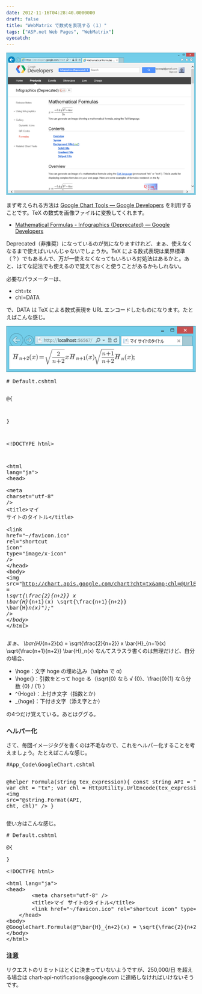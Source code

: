 ```yaml
---
date: 2012-11-16T04:28:40.0000000
draft: false
title: "WebMatrix で数式を表現する（１）"
tags: ["ASP.net Web Pages", "WebMatrix"]
eyecatch: 
---
```

<p><img src="20121116034508.png" alt="f:id:daruyanagi:20121116034508p:plain" title="f:id:daruyanagi:20121116034508p:plain" class="hatena-fotolife"></p><p>まず考えられる方法は <a href="https://developers.google.com/chart/?hl=ja">Google Chart Tools &mdash; Google Developers</a> を利用することです。TeX の数式を画像ファイルに変換してくれます。</p>

<ul>
<li><a href="https://developers.google.com/chart/infographics/docs/formulas">Mathematical Formulas - Infographics (Deprecated) &mdash; Google Developers</a></li>
</ul><p>Deprecated（非推奨）になっているのが気になりますけれど、まぁ、使えなくなるまで使えばいいんじゃないでしょうか。TeX による数式表現は業界標準（？）でもあるんで、万が一使えなくなってもいろいろ対処法はあるかと。あと、はてな記法でも使えるので覚えておくと使うことがあるかもしれない。</p><p>必要なパラメーターは、</p>

<ul>
<li>cht=tx</li>
<li>chl=DATA</li>
</ul><p>で、DATA は TeX による数式表現を URL エンコードしたものになります。たとえばこんな感じ。</p><p><img src="20121116035411.png" alt="f:id:daruyanagi:20121116035411p:plain" title="f:id:daruyanagi:20121116035411p:plain" class="hatena-fotolife"></p>
<pre class="code lang-html" data-lang="html" data-unlink># Default.cshtml

@{

}

<span class="synComment">&lt;!DOCTYPE html&gt;</span>

<span class="synIdentifier">&lt;</span><span class="synStatement">html</span><span class="synIdentifier"> </span><span class="synType">lang</span><span class="synIdentifier">=</span><span class="synConstant">&quot;ja&quot;</span><span class="synIdentifier">&gt;</span>
<span class="synIdentifier">&lt;</span><span class="synStatement">head</span><span class="synIdentifier">&gt;</span>
<span class="synPreProc">        </span><span class="synIdentifier">&lt;</span><span class="synStatement">meta</span><span class="synIdentifier"> </span><span class="synType">charset</span><span class="synIdentifier">=</span><span class="synConstant">&quot;utf-8&quot;</span><span class="synIdentifier"> /&gt;</span>
<span class="synPreProc">        </span><span class="synIdentifier">&lt;</span><span class="synStatement">title</span><span class="synIdentifier">&gt;</span>マイ サイトのタイトル<span class="synIdentifier">&lt;/</span><span class="synStatement">title</span><span class="synIdentifier">&gt;</span>
<span class="synPreProc">        </span><span class="synIdentifier">&lt;</span><span class="synStatement">link</span><span class="synIdentifier"> </span><span class="synType">href</span><span class="synIdentifier">=</span><span class="synConstant">&quot;~/favicon.ico&quot;</span><span class="synIdentifier"> </span><span class="synType">rel</span><span class="synIdentifier">=</span><span class="synConstant">&quot;shortcut icon&quot;</span><span class="synIdentifier"> </span><span class="synType">type</span><span class="synIdentifier">=</span><span class="synConstant">&quot;image/x-icon&quot;</span><span class="synIdentifier"> /&gt;</span>
<span class="synPreProc">    </span><span class="synIdentifier">&lt;/</span><span class="synStatement">head</span><span class="synIdentifier">&gt;</span>
<span class="synIdentifier">&lt;</span><span class="synStatement">body</span><span class="synIdentifier">&gt;</span>
<span class="synIdentifier">&lt;</span><span class="synStatement">img</span><span class="synIdentifier"> </span><span class="synType">src</span><span class="synIdentifier">=</span><span class="synConstant">&quot;http://chart.apis.google.com/chart?cht=tx&amp;chl=@UrlEncode(@&quot;</span><span class="synIdentifier">\bar{H}_{n+2}(x) =</span><span class="synConstant"> \sqrt{\frac{2}{n+2}}</span><span class="synIdentifier"> x \bar{H}_{n+1}(x) \sqrt{\frac{n+1}{n+2}} \bar{H}_n(x)</span><span class="synConstant">&quot;);&quot;</span><span class="synIdentifier"> /&gt;</span>
<span class="synIdentifier">&lt;/</span><span class="synStatement">body</span><span class="synIdentifier">&gt;</span>
<span class="synIdentifier">&lt;/</span><span class="synStatement">html</span><span class="synIdentifier">&gt;</span>
</pre><p>まぁ、 \bar{H}_{n+2}(x) = \sqrt{\frac{2}{n+2}} x \bar{H}_{n+1}(x) \sqrt{\frac{n+1}{n+2}} \bar{H}_n(x) なんてスラスラ書くのは無理だけど、自分の場合、</p>

<ul>
<li>\hoge：文字 hoge の埋め込み（\alpha で α）</li>
<li>\hoge{}：引数をとって hoge る（\sqrt{0} なら √ {0}、\frac{0}{1} なら分数 {0} / {1} ）</li>
<li>^{Hoge}：上付き文字（指数とか）</li>
<li>_{hoge}：下付き文字（添え字とか）</li>
</ul><p>の4つだけ覚えている。あとはググる。</p>

<div class="section">
<h3>ヘルパー化</h3>
<p>さて、毎回イメージタグを書くのは不毛なので、これをヘルパー化することを考えましょう。たとえばこんな感じ。</p>
<pre class="code lang-html" data-lang="html" data-unlink>#App_Code\GoogleChart.cshtml

@helper Formula(string tex_expression){
const string API = &quot;http://chart.apis.google.com/chart?cht={0}<span class="synError">&amp;</span>chl={1}&quot;;
var cht = &quot;tx&quot;;
var chl = HttpUtility.UrlEncode(tex_expression);
<span class="synIdentifier">&lt;</span><span class="synStatement">img</span><span class="synIdentifier"> </span><span class="synType">src</span><span class="synIdentifier">=</span><span class="synConstant">&quot;@string.Format(API, cht, chl)&quot;</span><span class="synIdentifier"> /&gt;</span>
}
</pre><p>使い方はこんな感じ。</p>
<pre class="code lang-html" data-lang="html" data-unlink># Default.cshtml

@{

}

<span class="synComment">&lt;!DOCTYPE html&gt;</span>

<span class="synIdentifier">&lt;</span><span class="synStatement">html</span><span class="synIdentifier"> </span><span class="synType">lang</span><span class="synIdentifier">=</span><span class="synConstant">&quot;ja&quot;</span><span class="synIdentifier">&gt;</span>
<span class="synIdentifier">&lt;</span><span class="synStatement">head</span><span class="synIdentifier">&gt;</span>
<span class="synPreProc">        </span><span class="synIdentifier">&lt;</span><span class="synStatement">meta</span><span class="synIdentifier"> </span><span class="synType">charset</span><span class="synIdentifier">=</span><span class="synConstant">&quot;utf-8&quot;</span><span class="synIdentifier"> /&gt;</span>
<span class="synPreProc">        </span><span class="synIdentifier">&lt;</span><span class="synStatement">title</span><span class="synIdentifier">&gt;</span>マイ サイトのタイトル<span class="synIdentifier">&lt;/</span><span class="synStatement">title</span><span class="synIdentifier">&gt;</span>
<span class="synPreProc">        </span><span class="synIdentifier">&lt;</span><span class="synStatement">link</span><span class="synIdentifier"> </span><span class="synType">href</span><span class="synIdentifier">=</span><span class="synConstant">&quot;~/favicon.ico&quot;</span><span class="synIdentifier"> </span><span class="synType">rel</span><span class="synIdentifier">=</span><span class="synConstant">&quot;shortcut icon&quot;</span><span class="synIdentifier"> </span><span class="synType">type</span><span class="synIdentifier">=</span><span class="synConstant">&quot;image/x-icon&quot;</span><span class="synIdentifier"> /&gt;</span>
<span class="synPreProc">    </span><span class="synIdentifier">&lt;/</span><span class="synStatement">head</span><span class="synIdentifier">&gt;</span>
<span class="synIdentifier">&lt;</span><span class="synStatement">body</span><span class="synIdentifier">&gt;</span>
@GoogleChart.Formula(@&quot;\bar{H}_{n+2}(x) = \sqrt{\frac{2}{n+2}} x \bar{H}_{n+1}(x) \sqrt{\frac{n+1}{n+2}} \bar{H}_n(x)&quot;)
<span class="synIdentifier">&lt;/</span><span class="synStatement">body</span><span class="synIdentifier">&gt;</span>
<span class="synIdentifier">&lt;/</span><span class="synStatement">html</span><span class="synIdentifier">&gt;</span>
</pre>
</div>
<div class="section">
<h3>注意</h3>
<p>リクエストのリミットはとくに決まっていないようですが、250,000/日 を超える場合は chart-api-notifications@google.com に連絡しなければいけないそうです。</p>

</div>